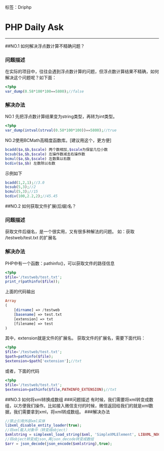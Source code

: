 ﻿标签：Driphp
# PHP Daily Ask

---

##NO.1 如何解决浮点数计算不精确问题？

### 问题描述
在实际的项目中，往往会遇到浮点数计算的问题，但浮点数计算结果不精确，如何解决这个问题呢？如下面：

```php
<?php
var_dump(0.58*100*100==5800);//false
```
### 解决办法
NO.1 先把浮点数计算结果变为string类型，再转为int类型。
```php
<?php
var_dump(intval(strval(0.58*100*100))==5800);//true
```
NO.2使用BCMath高精度函数库。[建议用这个，更方便]
```php
bcadd($a,$b,$scale) 两个数相加,$scale为保留几位小数
bcsub($a,$b,$scale) 左操作数减去右操作数
bcmul($a,$b,$scale) 左数乘以右数
bcdiv($a,$b) 左数除以右数
```
示例如下
```php
bcadd(1,2,1);//3.0
bcsub(5,3);//2
bcmul(5,3);//15
bcdiv(100,2.2,2);//45.45
```
##NO.2 如何获取文件扩展(后缀)名？
### 问题描述
获取文件后缀名，是一个很实用，又有很多种解法的问题。
如：获取 /testweb/test.txt 的扩展名
### 解决办法
PHP中有一个函数：pathinfo()，可以获取文件的路径信息
```php
<?php
$file='/testweb/test.txt';
print_r(pathinfo($file));
```
上面的代码输出
```php
Array
(
    [dirname] => /testweb
    [basename] => test.txt
    [extension] => txt
    [filename] => test
)
```
其中，extension就是文件的扩展名。
获取文件的扩展名，需要下面代码：
```php
<?php
$file='/testweb/test.txt';
$path=pathinfo($file);
$extension=$path['extension'];//txt
```
或者，下面的代码
```php
<?php
$file='/testweb/test.txt';
$extension=pathinfo($file,PATHINFO_EXTENSION);//txt
```
##NO.3 如何将xml转换成数组
###问题描述
有时候，我们需要将xml转变成数组，以方便我们操作。比如接入微信支付的时候，微信返回给我们的就是xml数据，我们需要拿到xml，将xml转成数组。
###解决办法
```php
//禁止引用外部xml实体 
libxml_disable_entity_loader(true); 
//将xml载入对象中（转变成object）
$xmlstring = simplexml_load_string($xml, 'SimpleXMLElement', LIBXML_NOCDATA); 
//将object转变成json,再json_decode转变成数组
$arr = json_decode(json_encode($xmlstring),true); 
```



 
